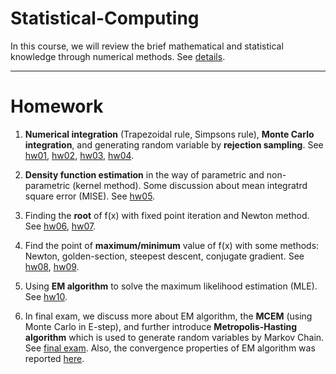 # Statistical-Computing

In this course, we will review the brief mathematical and statistical knowledge through numerical methods. See [details](https://github.com/oicjacky/Statistical-Computing/blob/master/Syllabus.pdf).

---

# Homework

1.  **Numerical integration** (Trapezoidal rule, Simpsons rule), **Monte Carlo integration**, and generating random variable by **rejection sampling**. See [hw01][1], [hw02][2], [hw03][3], [hw04][4].

[1]: https://github.com/oicjacky/Statistical-Computing/blob/master/hw01/hw01%20%E6%A2%AF%E5%BD%A2%E3%80%81%E8%BE%9B%E6%99%AE%E6%A3%AE%E7%AE%97%E9%9D%A2%E7%A9%8D.pdf
[2]:https://github.com/oicjacky/Statistical-Computing/blob/master/hw02/hw02%20%E6%95%B8%E5%80%BC%E7%A9%8D%E5%88%86%E6%94%B6%E6%96%82%E6%89%80%E9%9C%80n.pdf
[3]:https://github.com/oicjacky/Statistical-Computing/blob/master/hw03/hw03.pdf
[4]:https://github.com/oicjacky/Statistical-Computing/blob/master/hw04/hw04.pdf

2.  **Density function estimation** in the way of parametric and non-parametric (kernel method). Some discussion about mean integratrd square error (MISE). See [hw05](https://github.com/oicjacky/Statistical-Computing/blob/master/hw05/hw05.pdf).

3.  Finding the **root** of f(x) with fixed point iteration and Newton method. See [hw06][6], [hw07][7].

[6]: https://github.com/oicjacky/Statistical-Computing/blob/master/hw06/hw06.pdf
[7]: https://github.com/oicjacky/Statistical-Computing/blob/master/hw07/hw07.pdf

4.   Find the point of **maximum/minimum** value of f(x) with some methods: Newton, golden-section, steepest descent, conjugate gradient. See
[hw08][8], [hw09][9].

[8]: https://github.com/oicjacky/Statistical-Computing/blob/master/hw08/hw08.pdf 
[9]: https://github.com/oicjacky/Statistical-Computing/blob/master/hw09/hw09.pdf

5.  Using **EM algorithm** to solve the maximum likelihood estimation (MLE). See [hw10](https://github.com/oicjacky/Statistical-Computing/blob/master/hw10/hw10.pdf).

6.  In final exam, we discuss more about EM algorithm, the **MCEM** (using Monte Carlo in E-step), and further introduce **Metropolis-Hasting algorithm** which is used to generate random variables by Markov Chain. See [final exam](https://github.com/oicjacky/Statistical-Computing/blob/master/final%20exam/final.pdf). Also, the convergence properties of EM 
algorithm was reported [here](https://github.com/oicjacky/Statistical-Computing/blob/master/final%20exam/EM%20report/EM%20report.pdf).
